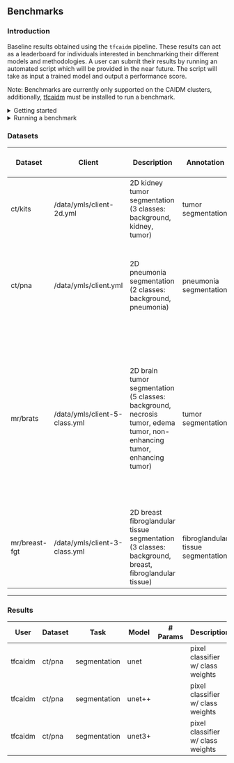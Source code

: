 ## Benchmarks

### Introduction

Baseline results obtained using the `tfcaidm` pipeline. These results can act as a leaderboard for individuals interested in benchmarking their different models and methodologies. A user can submit their results by running an automated script which will be provided in the near future. The script will take as input a trained model and output a performance score.

Note: Benchmarks are currently only supported on the CAIDM clusters, additionally, [tfcaidm](https://github.com/Brandhsu/tfcaidm) must be installed to run a benchmark.

<details>

<summary>Getting started</summary>

To get started, users should checkout all related benchmark datasets and their descriptions using the `help` method. They can also checkout the current leaderboard standings with the `leaderboard` method. This site will be updated with the best submissions periodically, but for real-time updates, use the methods below.

```python
from tfcaidm import Benchmark

# --- Get benchmark related information
Benchmark.help()

# --- View the leaderboards
Benchmark.leaderboard()
```

</details>

<details>

To run a benchmark, a user needs to specify the benchmark dataset path and a trained model. From there they will have to align the dataset inputs and targets with their model inputs and outputs. After doing so, they will be able to run model evaluation and view their results. A submission can then optionally be made to the leaderboards.

<summary>Running a benchmark</summary>

```python
from tfcaidm import Model
from tfcaidm import Benchmark
from jarvis.utils.general import gpus

DATA_PATH = "benchmark/kits"
MODEL_PATH = "checkpoints/unet"

# --- Autoselect GPU (use only on caidm cluster)
gpus.autoselect()

# --- Load a trained model
model = Model.load_model(MODEL_PATH)

# --- Ensure model inputs and outputs matches the dataset inputs and targets
model = Model.inference_mode(model, inputs=["dat"], outputs=["lbl"])

# --- Instantiate a benchmark object
benchmark = Benchmark(DATA_PATH)

# --- Run model evaluation
benchmark.run(model)

# --- If you are happy with your score, submit it
benchmark.submit()
```

</details>

### Datasets

| Dataset       | Client                        | Description                                                                                                            | Annotation                         | Inputs                                                                                                | Outputs                   | Additional Information                                                                                                               | # Evaluation Samples | Fold |
| ------------- | ----------------------------- | ---------------------------------------------------------------------------------------------------------------------- | ---------------------------------- | ----------------------------------------------------------------------------------------------------- | ------------------------- | ------------------------------------------------------------------------------------------------------------------------------------ | -------------------- | ---- |
| ct/kits       | /data/ymls/client-2d.yml      | 2D kidney tumor segmentation (3 classes: background, kidney, tumor)                                                    | tumor segmentation                 | {"dat": [1, 96, 96, 1]}                                                                               | {"lbl": [1, 96, 96, 1]}   | [ct-kidney-kits](https://colab.research.google.com/github/peterchang77/caidm/blob/master/datasets/ct-kidney-kits/segmentation.ipynb) |                      | 0    |
| ct/pna        | /data/ymls/client.yml         | 2D pneumonia segmentation (2 classes: background, pneumonia)                                                           | pneumonia segmentation             | {"dat": [1, 256, 256, 1], "lng": [1, 256, 256, 1]}                                                    | {"pna": [1, 256, 256, 1]} | [ct-lung-pna](https://colab.research.google.com/github/peterchang77/caidm/blob/master/datasets/ct-lung-pna/segmentation.ipynb)       |                      | 0    |
| mr/brats      | /data/ymls/client-5-class.yml | 2D brain tumor segmentation (5 classes: background, necrosis tumor, edema tumor, non-enhancing tumor, enhancing tumor) | tumor segmentation                 | {"t2": [1, 240, 240, 1], "flair": [1, 240, 240, 1], "pre": [1, 240, 240, 1], "post": [1, 240, 240, 1] | {"lbl": [1, 240, 240, 1]} | [mr-brain-tumor](https://colab.research.google.com/github/peterchang77/caidm/blob/master/datasets/mr-brain-tumor/segmentation.ipynb) |                      | 0    |
| mr/breast-fgt | /data/ymls/client-3-class.yml | 2D breast fibroglandular tissue segmentation (3 classes: background, breast, fibroglandular tissue)                    | fibroglandular tissue segmentation | {"dat": [1, 256, 256, 1]}                                                                             | {"lbl": [1, 256, 256, 1]} | [mr-breast-fgt](https://colab.research.google.com/github/peterchang77/caidm/blob/master/datasets/mr-breast-fgt/segmentation.ipynb)   |                      | 0    |

---

### Results

| User    | Dataset | Task         | Model  | # Params | Description                       | Metrics | Score ↑ | Date |
| ------- | ------- | ------------ | ------ | -------- | --------------------------------- | ------- | ------- | ---- |
| tfcaidm | ct/pna  | segmentation | unet   |          | pixel classifier w/ class weights | F1      |         |      |
| tfcaidm | ct/pna  | segmentation | unet++ |          | pixel classifier w/ class weights | F1      |         |      |
| tfcaidm | ct/pna  | segmentation | unet3+ |          | pixel classifier w/ class weights | F1      |         |      |

